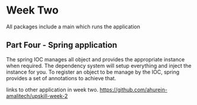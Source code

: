 # Week Two
All packages include a main which runs the application
## Part Four - Spring application

The spring IOC manages all object and provides the appropriate instance when required.
The dependency system will setup everything and inject the instance for you. To register an object to be manage by the IOC, spring provides a set of annotations to achieve that.

links to other application in week two.
https://github.com/ahurein-amalitech/upskill-week-2
